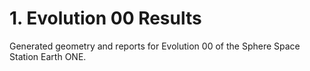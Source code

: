 # 1. Evolution 00 Results
Generated geometry and reports for Evolution 00 of the Sphere Space Station Earth ONE.
